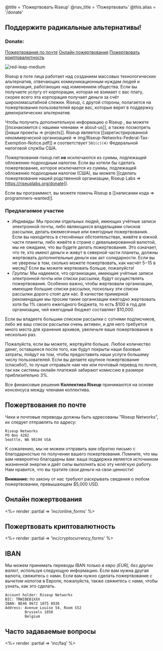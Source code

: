 @title = 'Пожертвовать Riseup'
@nav_title = 'Пожертвовать'
@this.alias = '/donate'

## Поддержите радикальные альтернативы!

### Donate:

<a class="btn btn-default" href="#пожертвования-по-почте">Пожертвования по почте</a> <a class="btn btn-default" href="#онлайн-пожертвования">Онлайн пожертвования</a> <a class="btn btn-default" href="#пожертвовать-криптовалютность">Пожертвовать криптовалютность</a>

<p class="pull-right"><img class="image-right" src="img/red-leap-medium.jpg" alt="red-leap-medium"></p>

Riseup в поте лица работает над созданием массовых технологических альтернатив, отвечающих коммуникационным нуждам людей и организация, работающих над изменением общества. Если вы получаете услугу от корпорации, которая не взимает с вас плату, скорее всего эта корпорация получает деньги за счёт широкомасштабной слежки. Riseup, с другой стороны, полагается на пожертвования пользователей вроде вас, которые верят в поддержку демократических альтернатив.

Чтобы получить дополнительную информацию о Riseup , вы можете [[познакомится с нашими членами => about-us]], а также посмотреть [[наши проекты => projects]]. Riseup является [[зарегистрированной некоммерческой организацией => img/Riseup-Networks-Federal-Tax-Exemption-Notice.pdf]] и соответствует `501(c)(4)` Федеральной налоговой службы США.

Пожертвования riseup.net **не** исключаются из суммы, подлежащей обложению подоходным налогом. Если вы хотели бы сделать пожертвование, которое исключается из суммы, подлежащей обложению подоходным налогом (США), вы можете [[сделать пожертвование нашей родственной организации, Riseup Labs => https://riseuplabs.org/donate]].

Если вы программист, вы можете помочь Riseup в [[написании кода => programmers-wanted]].

### Предлагаемое участие

* *Индивиды:* Мы просим отдельных людей, имеющих учётные записи электронной почты, либо являющихся владельцами списков рассылки, делать ежемесячные или ежегодные пожертвования. Если вы находитесь в стеснённых обстоятельствах, живёте в южной части планеты, либо живёте в стране с девальвированной валютой, мы не ожидаем, что вы будете делать пожертвования. Это означает, что те, кто имеют деньги и живут в северной части планеты, должны жертвовать дополнительные деньги как акт солидарности. Если вы не уверены в том, сколько можете пожертвовать, как насчёт $5-$15 в месяц? Если вы можете жертвовать больше, пожалуйста!
* *Группы:* Мы надеемся, что организации, имеющие учётные записи электронной почты или списки рассылки, будут осуществлять пожертвования. Особенно важно, чтобы жертвовали организации, имеющие большие списки рассылки, поскольку эти списки рассылки дорого стоят для нас. В качестве примерной рекомендации мы просим такие организации ежегодно жертвовать хотя бы 1% своего ежегодного бюджета, то есть $100 в год для организации, чей ежегодный бюджет составляет $10,000.

Если вы владеете большим списком рассылки с сотнями подписчиков, либо же ваш список рассылки очень активен, и для него требуется много места для хранения архивов, увеличьте ваше пожертвование в несколько раз.

Пожалуйста, если вы можете, жертвуйте больше. Любое количество денег, оставшееся после того, как будут покрыты наши базовые затраты, пойдут на том, чтобы предоставить наши услуги большему числу пользователей. Если вы делаете крупное пожертвование (спасибо!), то лучше отправьте нам чек или почтовый перевод по почте, так как системы онлайн платежей забирают комиссию в размере приблизительно 3%.

Все финансовые решения **Коллектива Riseup** принимаются на основе консенсуса между членами коллектива.


## Пожертвования по почте

Чеки и почтовые переводы должны быть адресованы "Riseup Networks", их следует отправлять по адресу:

	Riseup Networks
	PO Box 4282
	Seattle, WA 98194 USA

К сожалению, мы не можем отправить вам обратно письмо с благодарностью по получении вашего пожертвования. Помните, что мы вам невероятно благодарны вам: ваша поддержка является источником жизненной энергии и даёт силы выполнять всю эту нелёгкую работу. Нам нравится, что вы тратите свои деньги на свои ценности! 

**Внимание:** по закону от нас требуют раскрывать сведения о любом пожертвовании, превышающем $5,000 USD.

## Онлайн пожертвования

<%= render :partial => 'inc/online_forms' %>

## Пожертвовать криптовалютность

<%= render :partial => 'inc/cryptocurrency_forms' %>

## IBAN

Мы можем принимать переводы IBAN *только в евро (EUR), без других валют*, используя следующую информацию. Если вам нужна другая валюта, свяжитесь с нами. Если вам нужно сделать пожертвование *с вычетом налогов* в Европе, пожалуйста, также свяжитесь с нами, чтобы узнать, как это сделать. 

    Account holder: Riseup Networks
    BIC: TRWIBEB1XXX
    IBAN: BE46 9672 1075 8936
    Address: Avenue Louise 54, Room S52
             Brussels 1050
             Belgium

## Часто задаваемые вопросы

<%= render :partial => 'inc/faq' %>
